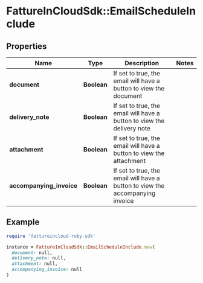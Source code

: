 # FattureInCloudSdk::EmailScheduleInclude

## Properties

| Name | Type | Description | Notes |
| ---- | ---- | ----------- | ----- |
| **document** | **Boolean** | If set to true, the email will have a button to view the document |  |
| **delivery_note** | **Boolean** | If set to true, the email will have a button to view the delivery note |  |
| **attachment** | **Boolean** | If set to true, the email will have a button to view the attachment |  |
| **accompanying_invoice** | **Boolean** | If set to true, the email will have a button to view the accompanying invoice |  |

## Example

```ruby
require 'fattureincloud-ruby-sdk'

instance = FattureInCloudSdk::EmailScheduleInclude.new(
  document: null,
  delivery_note: null,
  attachment: null,
  accompanying_invoice: null
)
```

